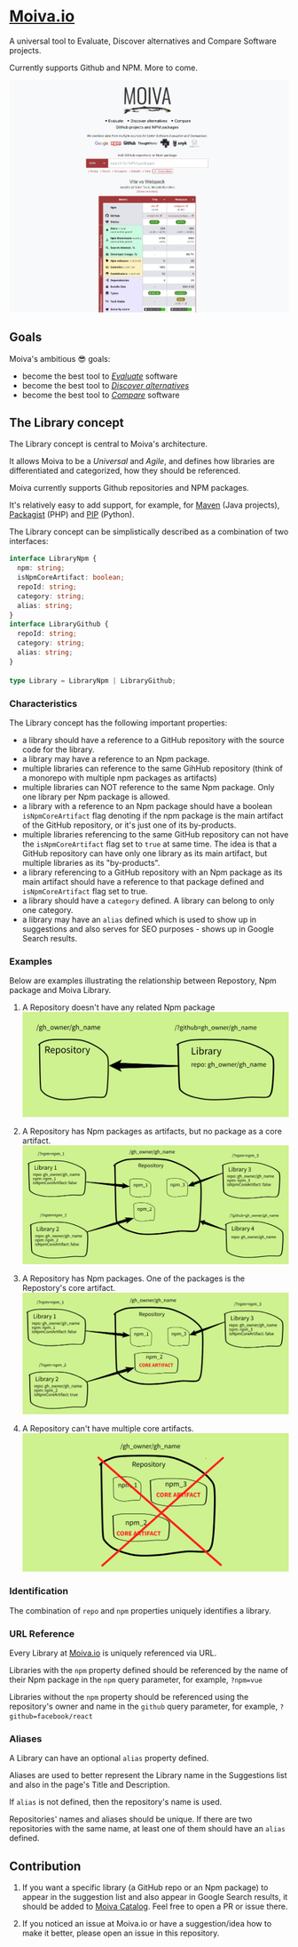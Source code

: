 # [Moiva.io](https://moiva.io/)

A universal tool to Evaluate, Discover alternatives and Compare Software projects.

Currently supports Github and NPM. More to come.

![Screenshot of Moiva.io with charts](./readme-files/screenshot.png)

## Goals

Moiva's ambitious 😎 goals:

- become the best tool to <ins>_Evaluate_</ins> software
- become the best tool to <ins>_Discover alternatives_</ins>
- become the best tool to <ins>_Compare_</ins> software

## The Library concept

The Library concept is central to Moiva's architecture.

It allows Moiva to be a _Universal_ and _Agile_, and defines how libraries are differentiated and categorized, how they should be referenced.

Moiva currently supports Github repositories and NPM packages.

It's relatively easy to add support, for example, for [Maven](https://mvnrepository.com/) (Java projects), [Packagist](https://packagist.org/) (PHP) and [PIP](https://pypi.org/) (Python).

The Library concept can be simplistically described as a combination of two interfaces:

```ts
interface LibraryNpm {
  npm: string;
  isNpmCoreArtifact: boolean;
  repoId: string;
  category: string;
  alias: string;
}
interface LibraryGithub {
  repoId: string;
  category: string;
  alias: string;
}

type Library = LibraryNpm | LibraryGithub;
```

### Characteristics

The Library concept has the following important properties:

- a library should have a reference to a GitHub repository with the source code for the library.
- a library may have a reference to an Npm package.
- multiple libraries can reference to the same GihHub repository (think of a monorepo with multiple npm packages as artifacts)
- multiple libraries can NOT reference to the same Npm package. Only one library per Npm package is allowed.
- a library with a reference to an Npm package should have a boolean `isNpmCoreArtifact` flag denoting if the npm package is the main artifact of the GitHub repository, or it's just one of its by-products.
- multiple libraries referencing to the same GitHub repository can not have the `isNpmCoreArtifact` flag set to `true` at same time. The idea is that a GitHub repository can have only one library as its main artifact, but multiple libraries as its "by-products".
- a library referencing to a GitHub repository with an Npm package as its main artifact should have a reference to that package defined and `isNpmCoreArtifact` flag set to true.
- a library should have a `category` defined. A library can belong to only one category.
- a library may have an `alias` defined which is used to show up in suggestions and also serves for SEO purposes - shows up in Google Search results.

### Examples

Below are examples illustrating the relationship between Repostory, Npm package and Moiva Library.

1. A Repository doesn't have any related Npm package
   ![image illustrating relationship between a repostory and Moiva library](./readme-files/no-npm.png)

2. A Repository has Npm packages as artifacts, but no package as a core artifact.
   ![image illustrating relationship between a repostory and Moiva library](./readme-files/npm.png)

3. A Repository has Npm packages. One of the packages is the Repostory's core artifact.
   ![image illustrating relationship between a repostory and Moiva library](./readme-files/npm-core-artifact.png)

4. A Repository can't have multiple core artifacts.
   ![image illustrating relationship between a repostory and Moiva library](./readme-files/no-multi-core-artifacts.png)

### Identification

The combination of `repo` and `npm` properties uniquely identifies a library.

### URL Reference

Every Library at [Moiva.io](https://moiva.io/) is uniquely referenced via URL.

Libraries with the `npm` property defined should be referenced by the name of their Npm package in the `npm` query parameter, for example, `?npm=vue`

Libraries without the `npm` property should be referenced using the repository's owner and name in the `github` query parameter, for example, `?github=facebook/react`

### Aliases

A Library can have an optional `alias` property defined.

Aliases are used to better represent the Library name in the Suggestions list and also in the page's Title and Description.

If `alias` is not defined, then the repository's name is used.

Repositories' names and aliases should be unique. If there are two repositories with the same name, at least one of them should have an `alias` defined.

## Contribution

1. If you want a specific library (a GitHub repo or an Npm package) to appear in the suggestion list and also appear in Google Search results, it should be added to [Moiva Catalog](https://github.com/aantipov/moiva-catalog).
   Feel free to open a PR or issue there.

2. If you noticed an issue at Moiva.io or have a suggestion/idea how to make it better, please open an issue in this repository.
